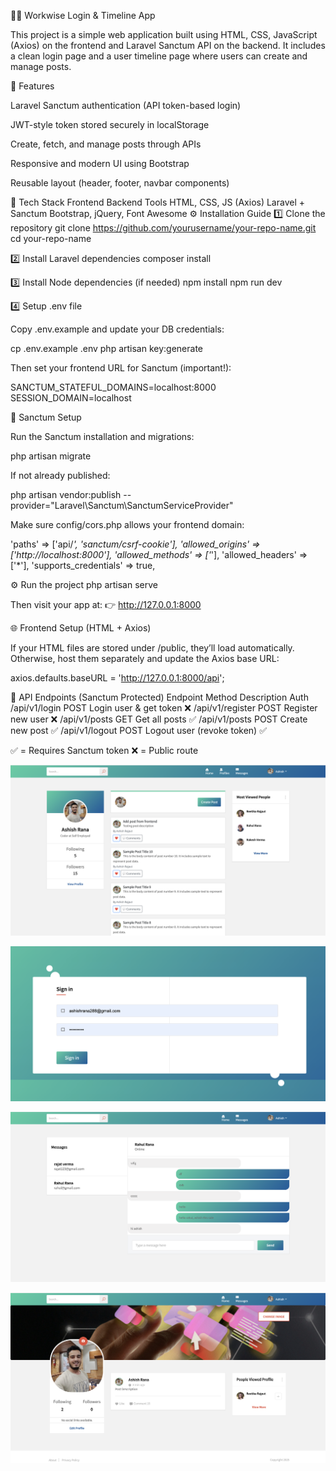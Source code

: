 🧑‍💻 Workwise Login & Timeline App

This project is a simple web application built using HTML, CSS, JavaScript (Axios) on the frontend and Laravel Sanctum API on the backend.
It includes a clean login page and a user timeline page where users can create and manage posts.

🚀 Features

Laravel Sanctum authentication (API token-based login)

JWT-style token stored securely in localStorage

Create, fetch, and manage posts through APIs

Responsive and modern UI using Bootstrap

Reusable layout (header, footer, navbar components)

🧩 Tech Stack
Frontend	Backend	Tools
HTML, CSS, JS (Axios)	Laravel + Sanctum	Bootstrap, jQuery, Font Awesome
⚙️ Installation Guide
1️⃣ Clone the repository
git clone https://github.com/yourusername/your-repo-name.git
cd your-repo-name

2️⃣ Install Laravel dependencies
composer install

3️⃣ Install Node dependencies (if needed)
npm install
npm run dev

4️⃣ Setup .env file

Copy .env.example and update your DB credentials:

cp .env.example .env
php artisan key:generate


Then set your frontend URL for Sanctum (important!):

SANCTUM_STATEFUL_DOMAINS=localhost:8000
SESSION_DOMAIN=localhost

🔐 Sanctum Setup

Run the Sanctum installation and migrations:

php artisan migrate


If not already published:

php artisan vendor:publish --provider="Laravel\Sanctum\SanctumServiceProvider"


Make sure config/cors.php allows your frontend domain:

'paths' => ['api/*', 'sanctum/csrf-cookie'],
'allowed_origins' => ['http://localhost:8000'],
'allowed_methods' => ['*'],
'allowed_headers' => ['*'],
'supports_credentials' => true,

⚙️ Run the project
php artisan serve


Then visit your app at:
👉 http://127.0.0.1:8000

🌐 Frontend Setup (HTML + Axios)

If your HTML files are stored under /public, they’ll load automatically.
Otherwise, host them separately and update the Axios base URL:

axios.defaults.baseURL = 'http://127.0.0.1:8000/api';

🔑 API Endpoints (Sanctum Protected)
Endpoint	Method	Description	Auth
/api/v1/login	POST	Login user & get token	❌
/api/v1/register	POST	Register new user	❌
/api/v1/posts	GET	Get all posts	✅
/api/v1/posts	POST	Create new post	✅
/api/v1/logout	POST	Logout user (revoke token)	✅

✅ = Requires Sanctum token
❌ = Public route

![alt text](<Screenshot 2025-10-17 at 4.11.29 PM.png>)

![alt text](<Screenshot 2025-10-17 at 4.02.24 PM.png>)

![alt text](<Screenshot 2025-10-26 at 8.06.30 PM.png>)

![alt text](<Screenshot 2025-10-28 at 3.59.57 PM.png>)